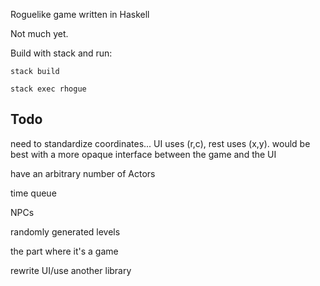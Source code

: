 Roguelike game written in Haskell

Not much yet.

Build with stack and run:
```
stack build

stack exec rhogue
```


## Todo
need to standardize coordinates... UI uses (r,c), rest uses (x,y).
  would be best with a more opaque interface between the game and the UI

have an arbitrary number of Actors

time queue

NPCs

randomly generated levels

the part where it's a game


rewrite UI/use another library
